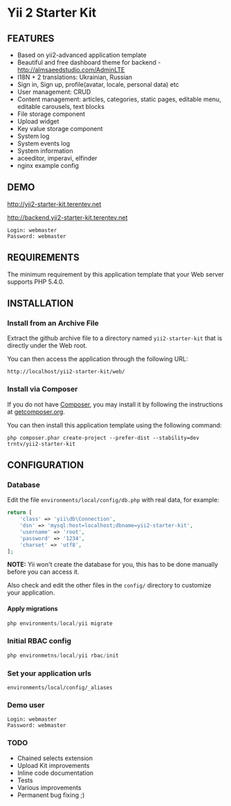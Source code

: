 Yii 2 Starter Kit
================================

FEATURES
--------
- Based on yii2-advanced application template
- Beautiful and free dashboard theme for backend - http://almsaeedstudio.com/AdminLTE
- I18N + 2 translations: Ukrainian, Russian
- Sign in, Sign up, profile(avatar, locale, personal data) etc
- User management: CRUD
- Content management: articles, categories, static pages, editable menu, editable carousels, text blocks
- File storage component
- Upload widget
- Key value storage component
- System log
- System events log
- System information
- aceeditor, imperavi, elfinder
- nginx example config

DEMO
----

http://yii2-starter-kit.terentev.net

http://backend.yii2-starter-kit.terentev.net

```
Login: webmaster
Password: webmaster
```

REQUIREMENTS
------------

The minimum requirement by this application template that your Web server supports PHP 5.4.0.


INSTALLATION
------------

### Install from an Archive File

Extract the github archive file to a directory named `yii2-starter-kit` that is directly under the Web root.

You can then access the application through the following URL:

~~~
http://localhost/yii2-starter-kit/web/
~~~


### Install via Composer

If you do not have [Composer](http://getcomposer.org/), you may install it by following the instructions
at [getcomposer.org](http://getcomposer.org/doc/00-intro.md#installation-nix).

You can then install this application template using the following command:

~~~
php composer.phar create-project --prefer-dist --stability=dev trntv/yii2-starter-kit
~~~

CONFIGURATION
-------------

### Database

Edit the file `environments/local/config/db.php` with real data, for example:

```php
return [
    'class' => 'yii\db\Connection',
    'dsn' => 'mysql:host=localhost;dbname=yii2-starter-kit',
    'username' => 'root',
    'password' => '1234',
    'charset' => 'utf8',
];
```

**NOTE:** Yii won't create the database for you, this has to be done manually before you can access it.

Also check and edit the other files in the `config/` directory to customize your application.

#### Apply migrations

```php
php environments/local/yii migrate
```

### Initial RBAC config

```php
php environmetns/local/yii rbac/init
```

### Set your application urls
```
environments/local/config/_aliases
```
### Demo user
~~~
Login: webmaster
Password: webmaster
~~~

### TODO
- Chained selects extension
- Upload Kit improvements
- Inline code documentation
- Tests
- Various improvements
- Permanent bug fixing ;)
